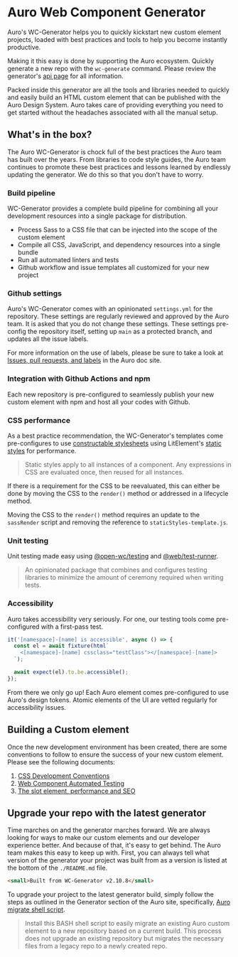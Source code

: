 # Auro Web Component Generator

Auro's WC-Generator helps you to quickly kickstart new custom element projects, loaded with best practices and tools to help you become instantly productive.

Making it this easy is done by supporting the Auro ecosystem. Quickly generate a new repo with the `wc-generate` command. Please review the generator's [api page](https://auro.alaskaair.com/getting-started/developers/generator/generator/api) for all information.

Packed inside this generator are all the tools and libraries needed to quickly and easily build an HTML custom element that can be published with the Auro Design System. Auro takes care of providing everything you need to get started without the headaches associated with all the manual setup.

## What's in the box?

The Auro WC-Generator is chock full of the best practices the Auro team has built over the years. From libraries to code style guides, the Auro team continues to promote these best practices and lessons learned by endlessly updating the generator. We do this so that you don't have to worry.

### Build pipeline

WC-Generator provides a complete build pipeline for combining all your development resources into a single package for distribution.

* Process Sass to a CSS file that can be injected into the scope of the custom element
* Compile all CSS, JavaScript, and dependency resources into a single bundle
* Run all automated linters and tests
* Github workflow and issue templates all customized for your new project

### Github settings

Auro's WC-Generator comes with an opinionated `settings.yml` for the repository. These settings are regularly reviewed and approved by the Auro team. It is asked that you do not change these settings. These settings pre-config the repository itself, setting up `main` as a protected branch, and updates all the issue labels.

For more information on the use of labels, please be sure to take a look at [Issues, pull requests, and labels](https://auro.alaskaair.com/contributing/issues-prs-labels) in the Auro doc site.

### Integration with Github Actions and npm

Each new repository is pre-configured to seamlessly publish your new custom element with npm and host all your codes with Github.

### CSS performance

As a best practice recommendation, the WC-Generator's templates come pre-configures to use [constructable stylesheets](https://developers.google.com/web/updates/2019/02/constructable-stylesheets) using LitElement's [static styles](https://lit-element.polymer-project.org/guide/styles#expressions) for performance.

> Static styles apply to all instances of a component. Any expressions in CSS are evaluated once, then reused for all instances.

If there is a requirement for the CSS to be reevaluated, this can either be done by moving the CSS to the `render()` method or addressed in a lifecycle method.

Moving the CSS to the `render()` method requires an update to the `sassRender` script and removing the reference to `staticStyles-template.js`.

### Unit testing

Unit testing made easy using [@open-wc/testing](https://open-wc.org/docs/testing/helpers/) and [@web/test-runner](https://modern-web.dev/docs/test-runner/overview/).

> An opinionated package that combines and configures testing libraries to minimize the amount of ceremony required when writing tests.

### Accessibility

Auro takes accessibility very seriously. For one, our testing tools come pre-configured with a first-pass test.

```js
it('[namespace]-[name] is accessible', async () => {
  const el = await fixture(html`
    <[namespace]-[name] cssclass="testClass"></[namespace]-[name]>
  `);

  await expect(el).to.be.accessible();
});
```

From there we only go up! Each Auro element comes pre-configured to use Auro's design tokens. Atomic elements of the UI are vetted regularly for accessibility issues.

## Building a Custom element

Once the new development environment has been created, there are some conventions to follow to ensure the success of your new custom element. Please see the following documents:

1. [CSS Development Conventions](https://auro.alaskaair.com/support/css-conventions)
1. [Web Component Automated Testing](https://auro.alaskaair.com/support/tests)
1. [The slot element, performance and SEO](https://auro.alaskaair.com/support/slots)

## Upgrade your repo with the latest generator

Time marches on and the generator marches forward. We are always looking for ways to make our custom elements and our developer experience better. And because of that, it's easy to get behind. The Auro team makes this easy to keep up with. First, you can always tell what version of the generator your project was built from as a version is listed at the bottom of the `./README.md` file.

```html
<small>Built from WC-Generator v2.10.8</small>
```

To upgrade your project to the latest generator build, simply follow the steps as outlined in the Generator section of the Auro site, specifically, [Auro migrate shell script](https://auro.alaskaair.com/getting-started/developers/generator/upgrade).

> Install this BASH shell script to easily migrate an existing Auro custom element to a new repository based on a current build. This process does not upgrade an existing repository but migrates the necessary files from a legacy repo to a newly created repo.
